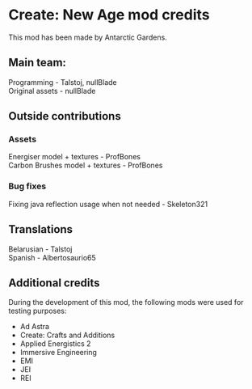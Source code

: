 # Create: New Age mod credits
This mod has been made by Antarctic Gardens.
## Main team:
Programming - Talstoj, nullBlade <br>
Original assets - nullBlade

## Outside contributions

### Assets
Energiser model + textures - ProfBones <br>
Carbon Brushes model + textures - ProfBones

### Bug fixes
Fixing java reflection usage when not needed - Skeleton321

## Translations
Belarusian - Talstoj <br>
Spanish - Albertosaurio65

## Additional credits

During the development of this mod, the following mods were used for testing purposes:
- Ad Astra
- Create: Crafts and Additions
- Applied Energistics 2
- Immersive Engineering 
- EMI
- JEI
- REI